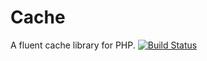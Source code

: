 Cache
=====

A fluent cache library for PHP.
[![Build Status](https://api.travis-ci.org/PHPFluent/Cache.png)](https://travis-ci.org/PHPFluent/Cache)
